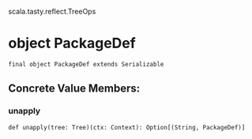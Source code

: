 scala.tasty.reflect.TreeOps
# object PackageDef

<pre><code class="language-scala" >final object PackageDef extends Serializable</pre></code>
## Concrete Value Members:
### unapply
<pre><code class="language-scala" >def unapply(tree: Tree)(ctx: Context): Option[(String, PackageDef)]</pre></code>

